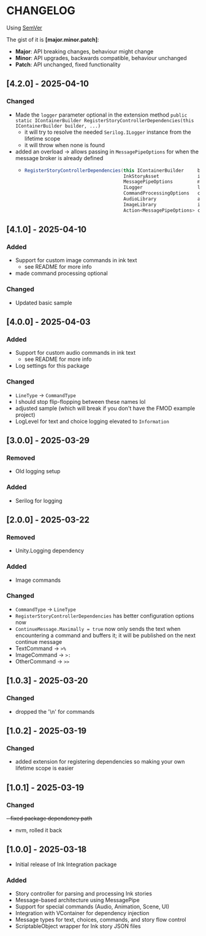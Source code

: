 # CHANGELOG

Using [SemVer](https://semver.org/)

The gist of it is **[major.minor.patch]**:

- **Major**: API breaking changes, behaviour might change
- **Minor**: API upgrades, backwards compatible, behaviour unchanged
- **Patch**: API unchanged, fixed functionality

## [4.2.0] - 2025-04-10

### Changed

- Made the `logger` parameter optional in the extension method
  ```public static IContainerBuilder RegisterStoryControllerDependencies(this IContainerBuilder builder, ...)```
    - it will try to resolve the needed `Serilog.ILogger` instance from the lifetime scope
    - it will throw when none is found
- added an overload -> allows passing in `MessagePipeOptions` for when the message broker is already defined
    - ```csharp
      RegisterStoryControllerDependencies(this IContainerBuilder     builder,
                                          InkStoryAsset              inkStoryAsset,
                                          MessagePipeOptions         messagePipeOptions,
                                          ILogger                    logger                   = null,
                                          CommandProcessingOptions   commandProcessingOptions = default,
                                          AudioLibrary               audioLibrary             = null,
                                          ImageLibrary               imageLibrary             = null,
                                          Action<MessagePipeOptions> configure                = null)
      ```

## [4.1.0] - 2025-04-10

### Added

- Support for custom image commands in ink text
    - see README for more info
- made command processing optional

### Changed

- Updated basic sample

## [4.0.0] - 2025-04-03

### Added

- Support for custom audio commands in ink text
    - see README for more info
- Log settings for this package

### Changed

- `LineType` -> `CommandType`
- I should stop flip-flopping between these names lol
- adjusted sample (which will break if you don't have the FMOD example project)
- LogLevel for text and choice logging elevated to `Information`

## [3.0.0] - 2025-03-29

### Removed

- Old logging setup

### Added

- Serilog for logging

## [2.0.0] - 2025-03-22

### Removed

- Unity.Logging dependency

### Added

- Image commands

### Changed

- `CommandType` -> `LineType`
- `RegisterStoryControllerDependencies` has better configuration options now
- `ContinueMessage.Maximally = true` now only sends the text when encountering a command and buffers it; it will be published on the next continue message
- TextCommand -> `>%`
- ImageCommand -> `>:`
- OtherCommand -> `>>`

## [1.0.3] - 2025-03-20

### Changed

- dropped the '\n' for commands

## [1.0.2] - 2025-03-19

### Changed

- added extension for registering dependencies so making your own lifetime scope is easier

## [1.0.1] - 2025-03-19

### Changed

~~- fixed package dependency path~~

- nvm, rolled it back

## [1.0.0] - 2025-03-18

- Initial release of Ink Integration package

### Added

- Story controller for parsing and processing Ink stories
- Message-based architecture using MessagePipe
- Support for special commands (Audio, Animation, Scene, UI)
- Integration with VContainer for dependency injection
- Message types for text, choices, commands, and story flow control
- ScriptableObject wrapper for Ink story JSON files
